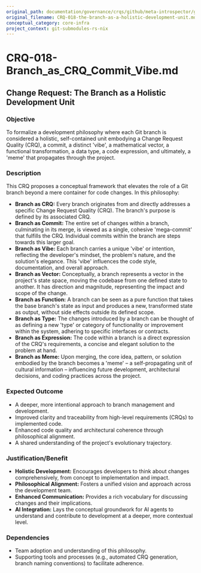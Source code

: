 ```yaml
---
original_path: documentation/governance/crqs/github/meta-introspector/git-submodules-rs-nix/docs/crq_standardized/CRQ-018-the-branch-as-a-holistic-development-unit.md
original_filename: CRQ-018-the-branch-as-a-holistic-development-unit.md
conceptual_category: core-infra
project_context: git-submodules-rs-nix
---
```


# CRQ-018-Branch_as_CRQ_Commit_Vibe.md

## Change Request: The Branch as a Holistic Development Unit

### Objective

To formalize a development philosophy where each Git branch is considered a holistic, self-contained unit embodying a Change Request Quality (CRQ), a commit, a distinct 'vibe', a mathematical vector, a functional transformation, a data type, a code expression, and ultimately, a 'meme' that propagates through the project.

### Description

This CRQ proposes a conceptual framework that elevates the role of a Git branch beyond a mere container for code changes. In this philosophy:

*   **Branch as CRQ:** Every branch originates from and directly addresses a specific Change Request Quality (CRQ). The branch's purpose is defined by its associated CRQ.
*   **Branch as Commit:** The entire set of changes within a branch, culminating in its merge, is viewed as a single, cohesive 'mega-commit' that fulfills the CRQ. Individual commits within the branch are steps towards this larger goal.
*   **Branch as Vibe:** Each branch carries a unique 'vibe' or intention, reflecting the developer's mindset, the problem's nature, and the solution's elegance. This 'vibe' influences the code style, documentation, and overall approach.
*   **Branch as Vector:** Conceptually, a branch represents a vector in the project's state space, moving the codebase from one defined state to another. It has direction and magnitude, representing the impact and scope of the change.
*   **Branch as Function:** A branch can be seen as a pure function that takes the base branch's state as input and produces a new, transformed state as output, without side effects outside its defined scope.
*   **Branch as Type:** The changes introduced by a branch can be thought of as defining a new 'type' or category of functionality or improvement within the system, adhering to specific interfaces or contracts.
*   **Branch as Expression:** The code within a branch is a direct expression of the CRQ's requirements, a concise and elegant solution to the problem at hand.
*   **Branch as Meme:** Upon merging, the core idea, pattern, or solution embodied by the branch becomes a 'meme' – a self-propagating unit of cultural information – influencing future development, architectural decisions, and coding practices across the project.

### Expected Outcome

*   A deeper, more intentional approach to branch management and development.
*   Improved clarity and traceability from high-level requirements (CRQs) to implemented code.
*   Enhanced code quality and architectural coherence through philosophical alignment.
*   A shared understanding of the project's evolutionary trajectory.

### Justification/Benefit

*   **Holistic Development:** Encourages developers to think about changes comprehensively, from concept to implementation and impact.
*   **Philosophical Alignment:** Fosters a unified vision and approach across the development team.
*   **Enhanced Communication:** Provides a rich vocabulary for discussing changes and their implications.
*   **AI Integration:** Lays the conceptual groundwork for AI agents to understand and contribute to development at a deeper, more contextual level.

### Dependencies

*   Team adoption and understanding of this philosophy.
*   Supporting tools and processes (e.g., automated CRQ generation, branch naming conventions) to facilitate adherence.
